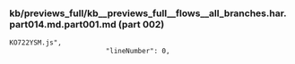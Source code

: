 ### kb/previews_full/kb__previews_full__flows__all_branches.har.part014.md.part001.md (part 002)

```md
KO722YSM.js",
                        "lineNumber": 0,
                   
```

```
